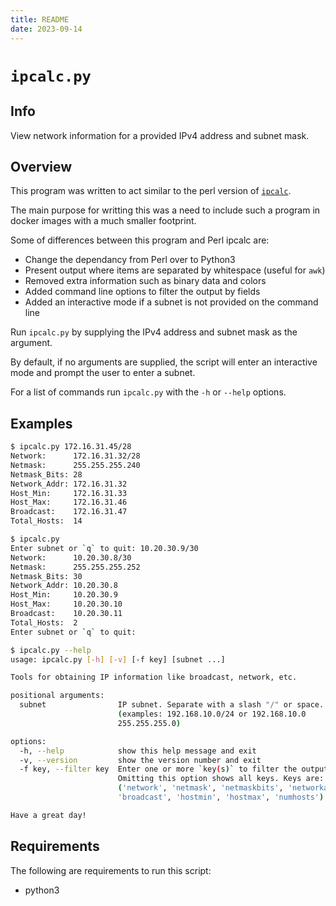 ```yaml
---
title: README
date: 2023-09-14
---
```


# `ipcalc.py`


## Info

View network information for a provided IPv4 address and subnet mask. 



## Overview

This program was written to act similar to the perl version of [`ipcalc`](https://jodies.de/ipcalc). 

The main purpose for writting this was a need to include such a program in docker images with a much smaller footprint.

Some of differences between this program and Perl ipcalc are:

- Change the dependancy from Perl over to Python3
- Present output where items are separated by whitespace (useful for `awk`)
- Removed extra information such as binary data and colors
- Added command line options to filter the output by fields
- Added an interactive mode if a subnet is not provided on the command line

Run `ipcalc.py` by supplying the IPv4 address and subnet mask as the argument. 

By default, if no arguments are supplied, the script will enter an interactive mode and prompt the user to enter a subnet.

For a list of commands run `ipcalc.py` with the `-h` or `--help` options.


## Examples

```bash
$ ipcalc.py 172.16.31.45/28
Network:      172.16.31.32/28
Netmask:      255.255.255.240
Netmask_Bits: 28
Network_Addr: 172.16.31.32
Host_Min:     172.16.31.33
Host_Max:     172.16.31.46
Broadcast:    172.16.31.47
Total_Hosts:  14
```

```bash
$ ipcalc.py
Enter subnet or `q` to quit: 10.20.30.9/30
Network:      10.20.30.8/30
Netmask:      255.255.255.252
Netmask_Bits: 30
Network_Addr: 10.20.30.8
Host_Min:     10.20.30.9
Host_Max:     10.20.30.10
Broadcast:    10.20.30.11
Total_Hosts:  2
Enter subnet or `q` to quit:
```

```bash
$ ipcalc.py --help
usage: ipcalc.py [-h] [-v] [-f key] [subnet ...]

Tools for obtaining IP information like broadcast, network, etc.

positional arguments:
  subnet                IP subnet. Separate with a slash "/" or space.
                        (examples: 192.168.10.0/24 or 192.168.10.0
                        255.255.255.0)

options:
  -h, --help            show this help message and exit
  -v, --version         show the version number and exit
  -f key, --filter key  Enter one or more `key(s)` to filter the output.
                        Omitting this option shows all keys. Keys are:
                        ('network', 'netmask', 'netmaskbits', 'networkaddr',
                        'broadcast', 'hostmin', 'hostmax', 'numhosts')

Have a great day!
```


## Requirements

The following are requirements to run this script:

- python3
